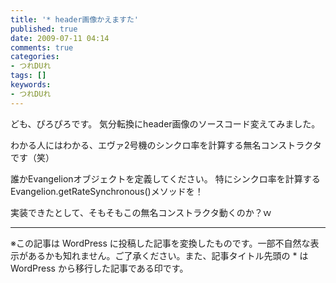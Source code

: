 ```yaml
---
title: '* header画像かえますた'
published: true
date: 2009-07-11 04:14
comments: true
categories:
- つれDUれ
tags: []
keywords:
- つれDUれ
---
```

ども、ぴろぴろです。
気分転換にheader画像のソースコード変えてみました。

わかる人にはわかる、エヴァ2号機のシンクロ率を計算する無名コンストラクタです（笑）

誰かEvangelionオブジェクトを定義してください。
特にシンクロ率を計算するEvangelion.getRateSynchronous()メソッドを！

実装できたとして、そもそもこの無名コンストラクタ動くのか？ｗ

---
※この記事は WordPress に投稿した記事を変換したものです。一部不自然な表示があるかも知れません。ご了承ください。また、記事タイトル先頭の * は WordPress から移行した記事である印です。
